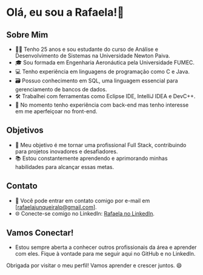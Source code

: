 # Olá, eu sou a Rafaela!👋

## Sobre Mim

- 👩‍🎓 Tenho 25 anos e sou estudante do curso de Análise e Desenvolvimento de Sistemas na Universidade Newton Paiva.
- 🎓 Sou formada em Engenharia Aeronáutica pela Universidade FUMEC.
- 💻 Tenho experiência em linguagens de programação como C e Java.
- 🗃️ Possuo conhecimento em SQL, uma linguagem essencial para gerenciamento de bancos de dados.
- 🛠️ Trabalhei com ferramentas como Eclipse IDE, IntelliJ IDEA e DevC++.
- 🌟 No momento tenho experiência com back-end mas tenho interesse em me aperfeiçoar no front-end.

## Objetivos

- 🚀 Meu objetivo é me tornar uma profissional Full Stack, contribuindo para projetos inovadores e desafiadores.
- 📚 Estou constantemente aprendendo e aprimorando minhas habilidades para alcançar essas metas.

## Contato

- 📧 Você pode entrar em contato comigo por e-mail em [rafaelajunqueiralp@gmail.com].
- 🌐 Conecte-se comigo no LinkedIn: [Rafaela no LinkedIn](https://www.linkedin.com/in/rafaelalavorato/).

## Vamos Conectar!

- Estou sempre aberta a conhecer outros profissionais da área e aprender com eles. Fique à vontade para me seguir aqui no GitHub e no LinkedIn.

Obrigada por visitar o meu perfil! Vamos aprender e crescer juntos. 😄


